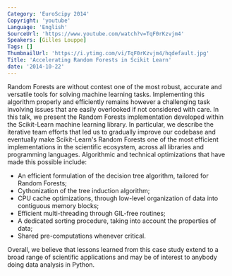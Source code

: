 ```yaml
---
Category: 'EuroScipy 2014'
Copyright: 'youtube'
Language: 'English'
SourceUrl: 'https://www.youtube.com/watch?v=TqF0rKzvjm4'
Speakers: [Gilles Louppe]
Tags: []
ThumbnailUrl: 'https://i.ytimg.com/vi/TqF0rKzvjm4/hqdefault.jpg'
Title: 'Accelerating Random Forests in Scikit Learn'
date: '2014-10-22'
---
```

Random Forests are without contest one of the most robust, accurate and versatile tools for solving machine learning tasks. Implementing this algorithm properly and efficiently remains however a challenging task involving issues that are easily overlooked if not considered with care. In this talk, we present the Random Forests implementation developed within the Scikit-Learn machine learning library. In particular, we describe the iterative team efforts that led us to gradually improve our codebase and eventually make Scikit-Learn's Random Forests one of the most efficient implementations in the scientific ecosystem, across all libraries and programming languages. Algorithmic and technical optimizations that have made this possible include:

* An efficient formulation of the decision tree algorithm, tailored for Random Forests;
* Cythonization of the tree induction algorithm;
* CPU cache optimizations, through low-level organization of data into contiguous memory blocks;
* Efficient multi-threading through GIL-free routines;
* A dedicated sorting procedure, taking into account the properties of data;
* Shared pre-computations whenever critical.

Overall, we believe that lessons learned from this case study extend to a broad range of scientific applications and may be of interest to anybody doing data analysis in Python.
